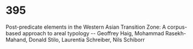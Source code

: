 # 395
 Post-predicate elements in the Western Asian Transition Zone: A corpus-based approach to areal typology --  Geoffrey Haig, Mohammad Rasekh-Mahand, Donald Stilo, Laurentia Schreiber, Nils Schiborr  
